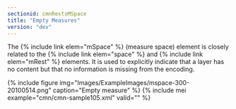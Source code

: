 ```yaml
---
sectionid: cmnRestsMSpace
title: "Empty Measures"
version: "dev"
---
```


The {% include link elem="mSpace" %} (measure space) element is closely related to the {% include link elem="space" %} and {% include link elem="mRest" %} elements. It is used to explicitly indicate that a layer has no content but that no information is missing from the encoding.

{% include figure img="Images/ExampleImages/mspace-300-20100514.png" caption="Empty measure" %}
{% include mei example="cmn/cmn-sample105.xml" valid="" %}
